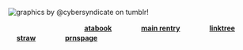 
  
![graphics by @cybersyndicate on tumblr!](https://64.media.tumblr.com/d0b3bfb55720d22922f0393fc2e72011/3f1a5f8cdc5fc44c-a8/s1280x1920/ab24516b19aa0e3751e2ec8168abb70e46ab9e35.pnj)

 ㅤㅤㅤㅤ  ㅤㅤㅤㅤ  ㅤㅤㅤ [**atabook**](https://psycho100.atabook.org/) ㅤㅤㅤㅤ  [**main rentry**](https://rentry.co/MALIPO-KINICH) ㅤㅤㅤㅤ  [**linktree**](https://linktr.ee/ivancure) ㅤㅤㅤㅤ  [**straw**](https://tzukasatenma.straw.page/) ㅤㅤㅤㅤ  [**prnspage**](https://en.pronouns.page/@vidyadhara)
